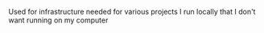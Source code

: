 Used for infrastructure needed for various projects I run locally that I don't want running on my computer
